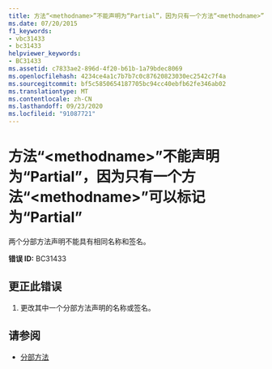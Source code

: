 ```yaml
---
title: 方法“<methodname>”不能声明为“Partial”，因为只有一个方法“<methodname>”可以标记为“Partial”
ms.date: 07/20/2015
f1_keywords:
- vbc31433
- bc31433
helpviewer_keywords:
- BC31433
ms.assetid: c7833ae2-896d-4f20-b61b-1a79bdec8069
ms.openlocfilehash: 4234ce4a1c7b7b7c0c87620823030ec2542c7f4a
ms.sourcegitcommit: bf5c5850654187705bc94cc40ebfb62fe346ab02
ms.translationtype: MT
ms.contentlocale: zh-CN
ms.lasthandoff: 09/23/2020
ms.locfileid: "91087721"
---
```

# <a name="method-methodname-cannot-be-declared-partial-because-only-one-method-methodname-can-be-marked-partial"></a>方法“\<methodname>”不能声明为“Partial”，因为只有一个方法“\<methodname>”可以标记为“Partial”

两个分部方法声明不能具有相同名称和签名。  
  
 **错误 ID:** BC31433  
  
## <a name="to-correct-this-error"></a>更正此错误  
  
1. 更改其中一个分部方法声明的名称或签名。  
  
## <a name="see-also"></a>请参阅

- [分部方法](../programming-guide/language-features/procedures/partial-methods.md)
